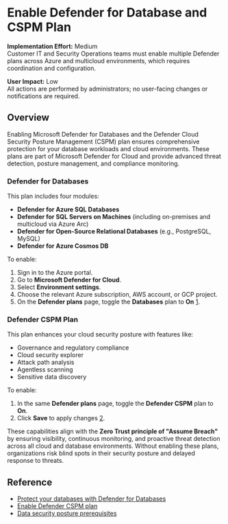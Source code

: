 # Enable Defender for Database and CSPM Plan

**Implementation Effort:** Medium  
Customer IT and Security Operations teams must enable multiple Defender plans across Azure and multicloud environments, which requires coordination and configuration.

**User Impact:** Low  
All actions are performed by administrators; no user-facing changes or notifications are required.

## Overview

Enabling Microsoft Defender for Databases and the Defender Cloud Security Posture Management (CSPM) plan ensures comprehensive protection for your database workloads and cloud environments. These plans are part of Microsoft Defender for Cloud and provide advanced threat detection, posture management, and compliance monitoring.

### Defender for Databases

This plan includes four modules:

- **Defender for Azure SQL Databases**  
- **Defender for SQL Servers on Machines** (including on-premises and multicloud via Azure Arc)  
- **Defender for Open-Source Relational Databases** (e.g., PostgreSQL, MySQL)  
- **Defender for Azure Cosmos DB**

To enable:

1. Sign in to the Azure portal.  
2. Go to **Microsoft Defender for Cloud**.  
3. Select **Environment settings**.  
4. Choose the relevant Azure subscription, AWS account, or GCP project.  
5. On the **Defender plans** page, toggle the **Databases** plan to **On** [1](https://learn.microsoft.com/en-us/azure/defender-for-cloud/tutorial-enable-databases-plan).

### Defender CSPM Plan

This plan enhances your cloud security posture with features like:

- Governance and regulatory compliance  
- Cloud security explorer  
- Attack path analysis  
- Agentless scanning  
- Sensitive data discovery

To enable:

1. In the same **Defender plans** page, toggle the **Defender CSPM** plan to **On**.  
2. Click **Save** to apply changes [2](https://learn.microsoft.com/en-us/azure/defender-for-cloud/tutorial-enable-cspm-plan).

These capabilities align with the **Zero Trust principle of "Assume Breach"** by ensuring visibility, continuous monitoring, and proactive threat detection across all cloud and database environments. Without enabling these plans, organizations risk blind spots in their security posture and delayed response to threats.

## Reference

- [Protect your databases with Defender for Databases](https://learn.microsoft.com/en-us/azure/defender-for-cloud/tutorial-enable-databases-plan)  
- [Enable Defender CSPM plan](https://learn.microsoft.com/en-us/azure/defender-for-cloud/tutorial-enable-cspm-plan)  
- [Data security posture prerequisites](https://learn.microsoft.com/en-us/azure/defender-for-cloud/concept-data-security-posture-prepare)
